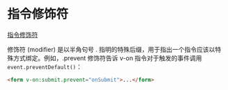 <!--
 * @Author: tangdaoyong
 * @Date: 2021-06-26 16:56:11
 * @LastEditors: tangdaoyong
 * @LastEditTime: 2021-06-26 16:56:50
 * @Description: 指令修饰符
-->
# 指令修饰符

[指令修饰符](https://v3.cn.vuejs.org/guide/template-syntax.html#%E5%8A%A8%E6%80%81%E5%8F%82%E6%95%B0)

修饰符 (modifier) 是以半角句号 . 指明的特殊后缀，用于指出一个指令应该以特殊方式绑定。例如，.prevent 修饰符告诉 v-on 指令对于触发的事件调用 `event.preventDefault()`：
```html
<form v-on:submit.prevent="onSubmit">...</form>
```